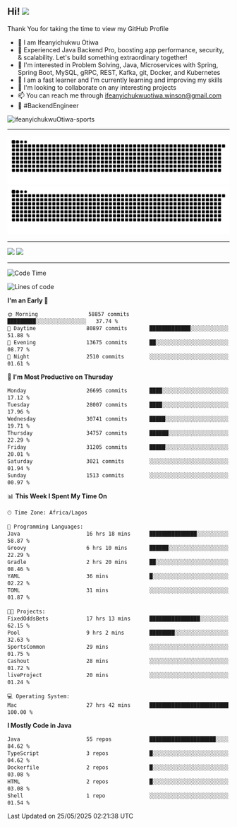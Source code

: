 <!-- BLOG-POST-LIST:START --><!-- BLOG-POST-LIST:END -->

## Hi! <img src="https://media.giphy.com/media/hvRJCLFzcasrR4ia7z/giphy.gif" width="4%"> 

Thank You for taking the time to view my GitHub Profile

- 👋 I am Ifeanyichukwu Otiwa
- 🚀 Experienced Java Backend Pro, boosting app performance, security, & scalability. Let's build something extraordinary together!
- 👀 I'm interested in Problem Solving, Java, Microservices with Spring, Spring Boot, MySQL, gRPC, REST, Kafka, git, Docker, and Kubernetes
- 🌱 I am a fast learner and I'm currently learning and improving my skills
- 💞️ I'm looking to collaborate on any interesting projects
- 📫 You can reach me through ifeanyichukwuotiwa.winson@gmail.com
- 🚀 #BackendEngineer

<p align="left" marginTop="10px"> <img src="https://komarev.com/ghpvc/?username=ifeanyichukwuOtiwa-sports&label=Profile%20views&color=0e75b6&style=for-the-badge" alt="ifeanyichukwuOtiwa-sports" /> </p>

***

<!--🐍📈SNAKEGRAPH / 🌐WEBSITE: https://github.com/Platane/snk -->
![github contribution grid snake animation](https://raw.githubusercontent.com/ifeanyichukwuOtiwa-sports/ifeanyichukwuOtiwa-sports/output/github-contribution-grid-snake-dark.svg#gh-dark-mode-only)![github contribution grid snake animation](https://raw.githubusercontent.com/ifeanyichukwuOtiwa-sports/ifeanyichukwuOtiwa-sports/output/github-contribution-grid-snake.svg#gh-light-mode-only)

***

<p float="left">
  <img float="left" src="https://github-readme-stats.vercel.app/api?username=ifeanyichukwuOtiwa-sports&count_private=true&include_all_commits=true&theme=react&show_icons=true" />
  <img float="right" src="https://github-readme-stats.vercel.app/api/top-langs/?username=ifeanyichukwuOtiwa-sports&layout=compact&show_icons=true&theme=react" /> 
</p>

***



<!--START_SECTION:waka-->
![Code Time](http://img.shields.io/badge/Code%20Time-3%2C726%20hrs%2021%20mins-blue)

![Lines of code](https://img.shields.io/badge/From%20Hello%20World%20I%27ve%20Written-47.5%20million%20lines%20of%20code-blue)

**I'm an Early 🐤** 

```text
🌞 Morning                58857 commits       █████████░░░░░░░░░░░░░░░░   37.74 % 
🌆 Daytime                80897 commits       █████████████░░░░░░░░░░░░   51.88 % 
🌃 Evening                13675 commits       ██░░░░░░░░░░░░░░░░░░░░░░░   08.77 % 
🌙 Night                  2510 commits        ░░░░░░░░░░░░░░░░░░░░░░░░░   01.61 % 
```
📅 **I'm Most Productive on Thursday** 

```text
Monday                   26695 commits       ████░░░░░░░░░░░░░░░░░░░░░   17.12 % 
Tuesday                  28007 commits       ████░░░░░░░░░░░░░░░░░░░░░   17.96 % 
Wednesday                30741 commits       █████░░░░░░░░░░░░░░░░░░░░   19.71 % 
Thursday                 34757 commits       ██████░░░░░░░░░░░░░░░░░░░   22.29 % 
Friday                   31205 commits       █████░░░░░░░░░░░░░░░░░░░░   20.01 % 
Saturday                 3021 commits        ░░░░░░░░░░░░░░░░░░░░░░░░░   01.94 % 
Sunday                   1513 commits        ░░░░░░░░░░░░░░░░░░░░░░░░░   00.97 % 
```


📊 **This Week I Spent My Time On** 

```text
🕑︎ Time Zone: Africa/Lagos

💬 Programming Languages: 
Java                     16 hrs 18 mins      ███████████████░░░░░░░░░░   58.87 % 
Groovy                   6 hrs 10 mins       ██████░░░░░░░░░░░░░░░░░░░   22.29 % 
Gradle                   2 hrs 20 mins       ██░░░░░░░░░░░░░░░░░░░░░░░   08.46 % 
YAML                     36 mins             █░░░░░░░░░░░░░░░░░░░░░░░░   02.22 % 
TOML                     31 mins             ░░░░░░░░░░░░░░░░░░░░░░░░░   01.87 % 

🐱‍💻 Projects: 
FixedOddsBets            17 hrs 13 mins      ████████████████░░░░░░░░░   62.15 % 
Pool                     9 hrs 2 mins        ████████░░░░░░░░░░░░░░░░░   32.63 % 
SportsCommon             29 mins             ░░░░░░░░░░░░░░░░░░░░░░░░░   01.75 % 
Cashout                  28 mins             ░░░░░░░░░░░░░░░░░░░░░░░░░   01.72 % 
liveProject              20 mins             ░░░░░░░░░░░░░░░░░░░░░░░░░   01.24 % 

💻 Operating System: 
Mac                      27 hrs 42 mins      █████████████████████████   100.00 % 
```

**I Mostly Code in Java** 

```text
Java                     55 repos            █████████████████████░░░░   84.62 % 
TypeScript               3 repos             █░░░░░░░░░░░░░░░░░░░░░░░░   04.62 % 
Dockerfile               2 repos             █░░░░░░░░░░░░░░░░░░░░░░░░   03.08 % 
HTML                     2 repos             █░░░░░░░░░░░░░░░░░░░░░░░░   03.08 % 
Shell                    1 repo              ░░░░░░░░░░░░░░░░░░░░░░░░░   01.54 % 
```




 Last Updated on 25/05/2025 02:21:38 UTC
<!--END_SECTION:waka-->

<!--
<p align="center">
![trophy](https://github-profile-trophy.vercel.app/?username=ifeanyichukwuOtiwa-sports&theme=onedark) (https://github.com/ryo-ma/github-profile-trophy)
</p>
-->

<!---
ifeanyi-otiwa/ifeanyi-otiwa is a ✨ special ✨ repository because its `README.md` (this file) appears on your GitHub profile.
You can click the Preview link to take a look at your changes.
--->

